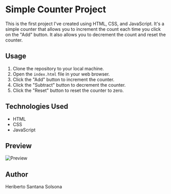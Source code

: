 # Simple Counter Project

This is the first project I've created using HTML, CSS, and JavaScript. It's a simple counter that allows you to increment the count each time you click on the "Add" button. It also allows you to decrement the count and reset the counter.

## Usage

1. Clone the repository to your local machine.
2. Open the `index.html` file in your web browser.
3. Click the "Add" button to increment the counter.
4. Click the "Subtract" button to decrement the counter.
5. Click the "Reset" button to reset the counter to zero.

## Technologies Used

- HTML
- CSS
- JavaScript

## Preview

![Preview]()

## Author

Heriberto Santana Solsona

